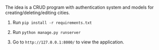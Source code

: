 The idea is a CRUD program with authentication system and models for creating/deleting/editing cities.

1. Run `pip install -r requirements.txt`

2. Run `python manage.py runserver`

3. Go to `http://127.0.0.1:8000/` to view the application.
